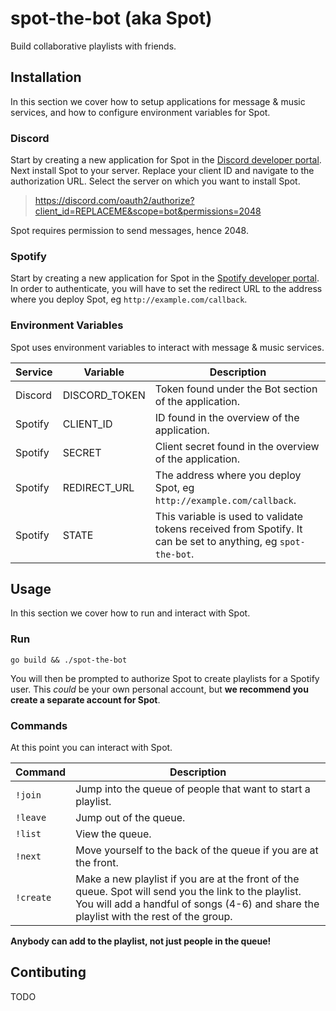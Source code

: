 # spot-the-bot (aka Spot)
Build collaborative playlists with friends.

## Installation
In this section we cover how to setup applications for message & music services, and how to configure environment variables for Spot.

### **Discord**
Start by creating a new application for Spot in the [Discord developer portal](https://discord.com/developers/applications).
Next install Spot to your server. Replace your client ID and navigate to the authorization URL. Select the server on which you want to install Spot.

> https://discord.com/oauth2/authorize?client_id=REPLACEME&scope=bot&permissions=2048

Spot requires permission to send messages, hence 2048.

### **Spotify**
Start by creating a new application for Spot in the [Spotify developer portal](https://developer.spotify.com/dashboard/applications).
In order to authenticate, you will have to set the redirect URL to the address where you deploy Spot, eg `http://example.com/callback`.

### **Environment Variables**
Spot uses environment variables to interact with message & music services.

Service | Variable | Description
------- | -------- | -----------
Discord | DISCORD_TOKEN | Token found under the Bot section of the application.
Spotify | CLIENT_ID | ID found in the overview of the application.
Spotify | SECRET | Client secret found in the overview of the application.
Spotify | REDIRECT_URL | The address where you deploy Spot, eg `http://example.com/callback`.
Spotify | STATE | This variable is used to validate tokens received from Spotify. It can be set to anything, eg `spot-the-bot`. 

## Usage
In this section we cover how to run and interact with Spot.

### **Run**
`go build && ./spot-the-bot`

You will then be prompted to authorize Spot to create playlists for a Spotify user. This _could_ be your own personal account, but **we recommend you create a separate account for Spot**.

### **Commands**
At this point you can interact with Spot.

Command | Description
------- | -----------
`!join` | Jump into the queue of people that want to start a playlist.
`!leave` | Jump out of the queue.
`!list` | View the queue.
`!next` | Move yourself to the back of the queue if you are at the front.
`!create` | Make a new playlist if you are at the front of the queue. Spot will send you the link to the playlist. You will add a handful of songs (4-6) and share the playlist with the rest of the group.

**Anybody can add to the playlist, not just people in the queue!**

## Contibuting
TODO
